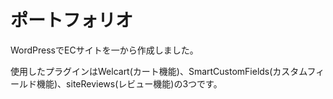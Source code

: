# ポートフォリオ

WordPressでECサイトを一から作成しました。

使用したプラグインはWelcart(カート機能)、SmartCustomFields(カスタムフィールド機能)、siteReviews(レビュー機能)の3つです。
